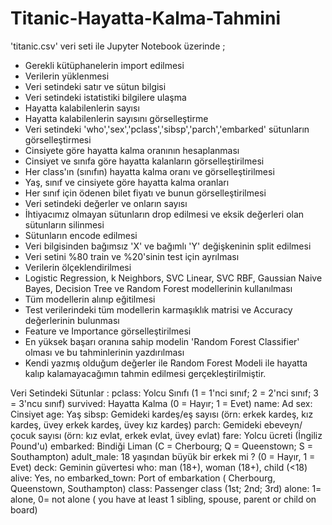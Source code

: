 # Titanic-Hayatta-Kalma-Tahmini

'titanic.csv' veri seti ile Jupyter Notebook üzerinde ;

- Gerekli kütüphanelerin import edilmesi
- Verilerin yüklenmesi
- Veri setindeki satır ve sütun bilgisi
- Veri setindeki istatistiki bilgilere ulaşma
- Hayatta kalabilenlerin sayısı
- Hayatta kalabilenlerin sayısını görselleştirme
- Veri setindeki 'who','sex','pclass','sibsp','parch','embarked' sütunların görselleştirmesi
- Cinsiyete göre hayatta kalma oranının hesaplanması
- Cinsiyet ve sınıfa göre hayatta kalanların görselleştirilmesi
- Her class'ın (sınıfın) hayatta kalma oranı ve görselleştirilmesi
- Yaş, sınıf ve cinsiyete göre hayatta kalma oranları
- Her sınıf için ödenen bilet fiyatı ve bunun görselleştirilmesi
- Veri setindeki değerler ve onların sayısı
- İhtiyacımız olmayan sütunların drop edilmesi ve eksik değerleri olan sütunların silinmesi
- Sütunların encode edilmesi
- Veri bilgisinden bağımsız 'X' ve bağımlı 'Y' değişkeninin split edilmesi
- Veri setini %80 train ve %20'sinin test için ayrılması
- Verilerin ölçeklendirilmesi
- Logistic Regression, k Neighbors, SVC Linear, SVC RBF, Gaussian Naive Bayes, Decision Tree ve Random Forest modellerinin kullanılması
- Tüm modellerin alınıp eğitilmesi
- Test verilerindeki tüm modellerin karmaşıklık matrisi ve Accuracy değerlerinin bulunması
- Feature ve Importance görselleştirilmesi
- En yüksek başarı oranına sahip modelin 'Random Forest Classifier' olması ve bu tahminlerinin yazdırılması
- Kendi yazmış olduğum değerler ile Random Forest Modeli ile hayatta kalıp kalamayacağımın tahmin edilmesi gerçekleştirilmiştir.

Veri Setindeki Sütunlar :
pclass: Yolcu Sınıfı (1 = 1'nci sınıf; 2 = 2'nci sınıf; 3 = 3'ncu sınıf)
survived: Hayatta Kalma (0 = Hayır; 1 = Evet)
name: Ad
sex: Cinsiyet
age: Yaş
sibsp: Gemideki kardeş/eş sayısı (örn: erkek kardeş, kız kardeş, üvey erkek kardeş, üvey kız kardeş)
parch: Gemideki ebeveyn/çocuk sayısı (örn: kız evlat, erkek evlat, üvey evlat)
fare: Yolcu ücreti (İngiliz Pound'u)
embarked: Bindiği Liman (C = Cherbourg; Q = Queenstown; S = Southampton)
adult_male: 18 yaşından büyük bir erkek mi ? (0 = Hayır, 1 = Evet)
deck: Geminin güvertesi
who: man (18+), woman (18+), child (<18)
alive: Yes, no
embarked_town: Port of embarkation ( Cherbourg, Queenstown, Southampton)
class: Passenger class (1st; 2nd; 3rd)
alone: 1= alone, 0= not alone ( you have at least 1 sibling, spouse, parent or child on board)


